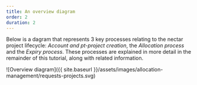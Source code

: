 ```yaml
---
title: An overview diagram
order: 2
duration: 2
---
```


Below is a dagram that represents 3 key processes relating to the nectar project lifecycle: *Account and pt-project creation*, the *Allocation process* and the *Expiry process*. These processes are explained in more detail in the remainder of this tutorial, along with related information.

![Overview diagram]({{ site.baseurl }}/assets/images/allocation-management/requests-projects.svg)

